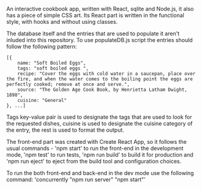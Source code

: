 An interactive cookbook app, written with React, sqlite and Node.js, it also has a piece of simple CSS art. Its React part is written in the functional style, with hooks and without using classes. 

The database itself and the entries that are used to populate it aren't inluded into this repository. To use populateDB.js script the entries should follow the following pattern:

    [{
        name: "Soft Boiled Eggs", 
        tags: "soft boiled eggs ",
        recipe: "Cover the eggs with cold water in a saucepan, place over the fire, and when the water comes to the boiling point the eggs are perfectly cooked; remove at once and serve.",
        source: "The Golden Age Cook Book, by Henrietta Latham Dwight, 1898",
        cuisine: "General"
    }, ...]

Tags key-value pair is used to designate the tags that are used to look for the requested dishes, cuisine is used to designate the cuisine category of the entry, the rest is used to format the output.

The front-end part was created with Create React App, so it follows the usual commands - 'npm start' to run the front-end in the development mode, 'npm test' to run tests, 'npm run build' to build it for production and 'npm run eject' to eject from the build tool and configuration choices.

To run the both front-end and back-end in the dev mode use the following command: 'concurrently "npm run server" "npm start"'
